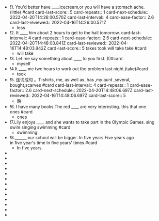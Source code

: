 - !1. You'd better have ____icecream,or you will have a stomach ache.(little) #card
  card-last-score:: 5
  card-repeats:: 1
  card-next-schedule:: 2022-04-20T14:26:00.570Z
  card-last-interval:: 4
  card-ease-factor:: 2.6
  card-last-reviewed:: 2022-04-16T14:26:00.571Z
	- less
- !2. It  ____ him about 2 hours  to get to the hall tomorrow. 
  card-last-interval:: 4
  card-repeats:: 1
  card-ease-factor:: 2.6
  card-next-schedule:: 2022-04-20T14:48:03.841Z
  card-last-reviewed:: 2022-04-16T14:48:03.842Z
  card-last-score:: 5
          takes         took          will take         take #card
	- will take
- !3. Let me say something about  ____  to you first. (I)#card
	- myself
- !4.It ____ me two hours to work out the problem last night.(take)#card
	- took
- !5. 连词成句 。T-shirts, me, as well as ,has ,my aunt ,several, bought,scarves #card
  card-last-interval:: 4
  card-repeats:: 1
  card-ease-factor:: 2.6
  card-next-schedule:: 2022-04-20T14:48:06.697Z
  card-last-reviewed:: 2022-04-16T14:48:06.697Z
  card-last-score:: 5
	- 略
- !6. I have many books.The red ____ are very interesting.
       this        that           one         ones  #card
	- ones
- !7.Lily enjoys ____ and she wants to take part in the Olympic Games.
     sing        swim    singing     swimming #card
	- swimming
- !8.______  our school will be bigger.
      In five years                           Five  years ago          
      in five year's   time            In  five  years' times  #card
	- In five years
-
-
-
-
-
-
-
-
-
-
-
-
-